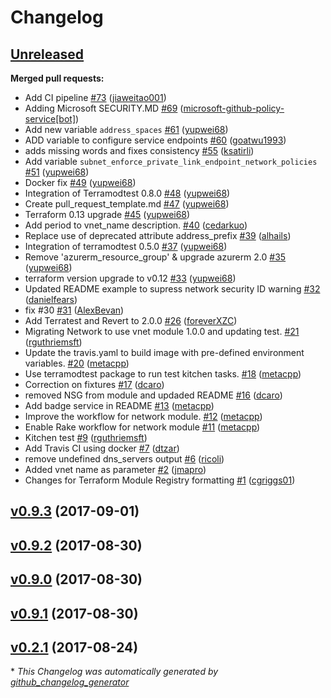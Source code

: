 # Changelog

## [Unreleased](https://github.com/Azure/terraform-azurerm-network/tree/HEAD)

**Merged pull requests:**

- Add CI pipeline [\#73](https://github.com/Azure/terraform-azurerm-network/pull/73) ([jiaweitao001](https://github.com/jiaweitao001))
- Adding Microsoft SECURITY.MD [\#69](https://github.com/Azure/terraform-azurerm-network/pull/69) ([microsoft-github-policy-service[bot]](https://github.com/apps/microsoft-github-policy-service))
- Add new variable `address_spaces` [\#61](https://github.com/Azure/terraform-azurerm-network/pull/61) ([yupwei68](https://github.com/yupwei68))
- ADD variable to configure service endpoints [\#60](https://github.com/Azure/terraform-azurerm-network/pull/60) ([goatwu1993](https://github.com/goatwu1993))
- adds missing words and fixes consistency [\#55](https://github.com/Azure/terraform-azurerm-network/pull/55) ([ksatirli](https://github.com/ksatirli))
- Add variable `subnet_enforce_private_link_endpoint_network_policies` [\#51](https://github.com/Azure/terraform-azurerm-network/pull/51) ([yupwei68](https://github.com/yupwei68))
- Docker fix [\#49](https://github.com/Azure/terraform-azurerm-network/pull/49) ([yupwei68](https://github.com/yupwei68))
- Integration of Terramodtest 0.8.0 [\#48](https://github.com/Azure/terraform-azurerm-network/pull/48) ([yupwei68](https://github.com/yupwei68))
- Create pull\_request\_template.md [\#47](https://github.com/Azure/terraform-azurerm-network/pull/47) ([yupwei68](https://github.com/yupwei68))
- Terraform 0.13 upgrade [\#45](https://github.com/Azure/terraform-azurerm-network/pull/45) ([yupwei68](https://github.com/yupwei68))
- Add period to vnet\_name description. [\#40](https://github.com/Azure/terraform-azurerm-network/pull/40) ([cedarkuo](https://github.com/cedarkuo))
- Replace use of deprecated attribute address\_prefix [\#39](https://github.com/Azure/terraform-azurerm-network/pull/39) ([alhails](https://github.com/alhails))
- Integration of terramodtest 0.5.0 [\#37](https://github.com/Azure/terraform-azurerm-network/pull/37) ([yupwei68](https://github.com/yupwei68))
- Remove 'azurerm\_resource\_group' & upgrade azurerm 2.0 [\#35](https://github.com/Azure/terraform-azurerm-network/pull/35) ([yupwei68](https://github.com/yupwei68))
- terraform version upgrade to v0.12 [\#33](https://github.com/Azure/terraform-azurerm-network/pull/33) ([yupwei68](https://github.com/yupwei68))
- Updated README example to supress network security ID warning [\#32](https://github.com/Azure/terraform-azurerm-network/pull/32) ([danielfears](https://github.com/danielfears))
- fix \#30 [\#31](https://github.com/Azure/terraform-azurerm-network/pull/31) ([AlexBevan](https://github.com/AlexBevan))
- Add Terratest and Revert to 2.0.0 [\#26](https://github.com/Azure/terraform-azurerm-network/pull/26) ([foreverXZC](https://github.com/foreverXZC))
- Migrating Network to use vnet module 1.0.0 and updating test. [\#21](https://github.com/Azure/terraform-azurerm-network/pull/21) ([rguthriemsft](https://github.com/rguthriemsft))
- Update the travis.yaml to build image with pre-defined environment variables. [\#20](https://github.com/Azure/terraform-azurerm-network/pull/20) ([metacpp](https://github.com/metacpp))
- Use terramodtest package to run test kitchen tasks. [\#18](https://github.com/Azure/terraform-azurerm-network/pull/18) ([metacpp](https://github.com/metacpp))
- Correction on fixtures [\#17](https://github.com/Azure/terraform-azurerm-network/pull/17) ([dcaro](https://github.com/dcaro))
- removed NSG from module and updaded README [\#16](https://github.com/Azure/terraform-azurerm-network/pull/16) ([dcaro](https://github.com/dcaro))
- Add badge service in README [\#13](https://github.com/Azure/terraform-azurerm-network/pull/13) ([metacpp](https://github.com/metacpp))
- Improve the workflow for network module. [\#12](https://github.com/Azure/terraform-azurerm-network/pull/12) ([metacpp](https://github.com/metacpp))
- Enable Rake workflow for network module [\#11](https://github.com/Azure/terraform-azurerm-network/pull/11) ([metacpp](https://github.com/metacpp))
- Kitchen test [\#9](https://github.com/Azure/terraform-azurerm-network/pull/9) ([rguthriemsft](https://github.com/rguthriemsft))
- Add Travis CI using docker [\#7](https://github.com/Azure/terraform-azurerm-network/pull/7) ([dtzar](https://github.com/dtzar))
- remove undefined dns\_servers output [\#6](https://github.com/Azure/terraform-azurerm-network/pull/6) ([ricoli](https://github.com/ricoli))
- Added vnet name as parameter [\#2](https://github.com/Azure/terraform-azurerm-network/pull/2) ([jmapro](https://github.com/jmapro))
- Changes for Terraform Module Registry formatting [\#1](https://github.com/Azure/terraform-azurerm-network/pull/1) ([cgriggs01](https://github.com/cgriggs01))

## [v0.9.3](https://github.com/Azure/terraform-azurerm-network/tree/v0.9.3) (2017-09-01)

## [v0.9.2](https://github.com/Azure/terraform-azurerm-network/tree/v0.9.2) (2017-08-30)

## [v0.9.0](https://github.com/Azure/terraform-azurerm-network/tree/v0.9.0) (2017-08-30)

## [v0.9.1](https://github.com/Azure/terraform-azurerm-network/tree/v0.9.1) (2017-08-30)

## [v0.2.1](https://github.com/Azure/terraform-azurerm-network/tree/v0.2.1) (2017-08-24)



\* *This Changelog was automatically generated by [github_changelog_generator](https://github.com/github-changelog-generator/github-changelog-generator)*
